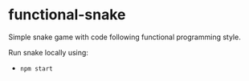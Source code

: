 # functional-snake
Simple snake game with code following functional programming style.

Run snake locally using:

- `npm start`
